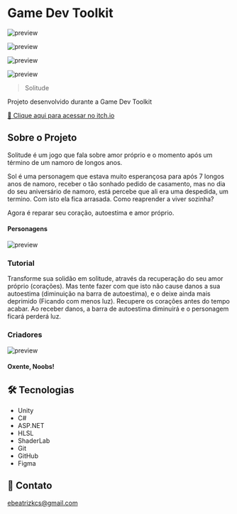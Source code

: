 # Game Dev Toolkit

![preview](https://img.itch.zone/aW1hZ2UvMTg4OTI0Ni8xMTEwMzk1NS5wbmc=/original/pYr4D5.png)

![preview](https://img.itch.zone/aW1hZ2UvMTg4OTI0Ni8xMTEwNTY5Ny5wbmc=/original/38dvad.png)

![preview](https://img.itch.zone/aW1hZ2UvMTg4OTI0Ni8xMTEwNTY5OC5wbmc=/original/KsSie4.png)

![preview](https://img.itch.zone/aW1hZ2UvMTg4OTI0Ni8xMTEwNTcwMy5wbmc=/original/RxO9fb.png)

> Solitude

Projeto desenvolvido durante a Game Dev Toolkit

[🔗 Clique aqui para acessar no itch.io](https://beatrizkcs.itch.io/solitude)

## Sobre o Projeto

Solitude é um jogo que fala sobre amor próprio e o momento após um término de um namoro de longos anos.

Sol é uma personagem que estava muito esperançosa para após 7 longos anos de namoro, receber o tão sonhado pedido de casamento, mas no dia do seu aniversário de namoro, está percebe que ali era uma despedida, um termino. Com isto ela fica arrasada. Como reaprender a viver sozinha? 

 Agora é reparar seu coração, autoestima e amor próprio.

#### Personagens

![preview](https://img.itch.zone/aW1nLzExMTA0OTQxLnBuZw==/original/DdSRqM.png)

### Tutorial

Transforme sua solidão em solitude, através da recuperação do seu amor próprio (corações). Mas tente fazer com que isto não cause danos a sua autoestima (diminuição na barra de autoestima), e o deixe ainda mais deprimido (Ficando com menos luz). Recupere os corações antes do tempo acabar. Ao receber danos, a barra de autoestima diminuirá e o personagem ficará perderá luz.

### Criadores

![preview](https://img.itch.zone/aW1nLzExMTA0NTkxLnBuZw==/original/MAsmpn.png)

#### Oxente, Noobs!

## 🛠 Tecnologias

- Unity
- C#
- ASP.NET
- HLSL
- ShaderLab
- Git
- GitHub
- Figma

## 💙 Contato

ebeatrizkcs@gmail.com
